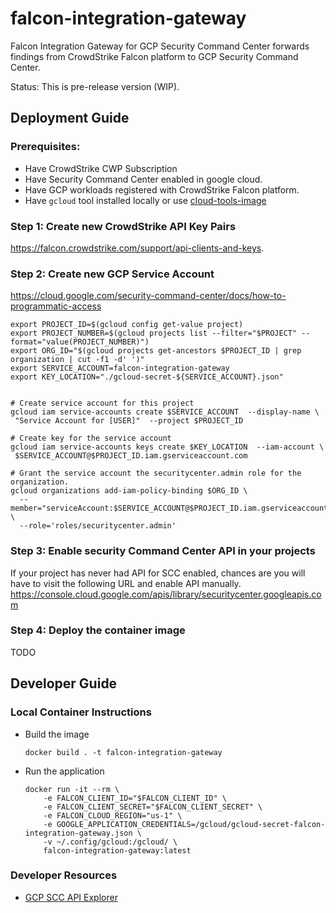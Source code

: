 # falcon-integration-gateway

Falcon Integration Gateway for GCP Security Command Center forwards findings from CrowdStrike Falcon platform
to GCP Security Command Center.

Status: This is pre-release version (WIP).



## Deployment Guide

### Prerequisites:

 - Have CrowdStrike CWP Subscription
 - Have Security Command Center enabled in google cloud.
 - Have GCP workloads registered with CrowdStrike Falcon platform.
 - Have `gcloud` tool installed locally or use [cloud-tools-image](https://github.com/CrowdStrike/cloud-tools-image)

### Step 1: Create new CrowdStrike API Key Pairs

https://falcon.crowdstrike.com/support/api-clients-and-keys.

### Step 2: Create new GCP Service Account

https://cloud.google.com/security-command-center/docs/how-to-programmatic-access

```
export PROJECT_ID=$(gcloud config get-value project)
export PROJECT_NUMBER=$(gcloud projects list --filter="$PROJECT" --format="value(PROJECT_NUMBER)")
export ORG_ID="$(gcloud projects get-ancestors $PROJECT_ID | grep organization | cut -f1 -d' ')"
export SERVICE_ACCOUNT=falcon-integration-gateway
export KEY_LOCATION="./gcloud-secret-${SERVICE_ACCOUNT}.json"


# Create service account for this project
gcloud iam service-accounts create $SERVICE_ACCOUNT  --display-name \
 "Service Account for [USER]"  --project $PROJECT_ID

# Create key for the service account
gcloud iam service-accounts keys create $KEY_LOCATION  --iam-account \
 $SERVICE_ACCOUNT@$PROJECT_ID.iam.gserviceaccount.com

# Grant the service account the securitycenter.admin role for the organization.
gcloud organizations add-iam-policy-binding $ORG_ID \
  --member="serviceAccount:$SERVICE_ACCOUNT@$PROJECT_ID.iam.gserviceaccount.com" \
  --role='roles/securitycenter.admin'
```

### Step 3: Enable security Command Center API in your projects

If your project has never had API for SCC enabled, chances are you will have to visit the following URL and enable API manually. https://console.cloud.google.com/apis/library/securitycenter.googleapis.com

### Step 4: Deploy the container image

TODO

## Developer Guide

### Local Container Instructions
 - Build the image
   ```
   docker build . -t falcon-integration-gateway
   ```
 - Run the application
   ```
   docker run -it --rm \
       -e FALCON_CLIENT_ID="$FALCON_CLIENT_ID" \
       -e FALCON_CLIENT_SECRET="$FALCON_CLIENT_SECRET" \
       -e FALCON_CLOUD_REGION="us-1" \
       -e GOOGLE_APPLICATION_CREDENTIALS=/gcloud/gcloud-secret-falcon-integration-gateway.json \
       -v ~/.config/gcloud:/gcloud/ \
       falcon-integration-gateway:latest
   ```

### Developer Resources
 - [GCP SCC API Explorer](https://developers.google.com/apis-explorer/#p/securitycenter/v1/)
